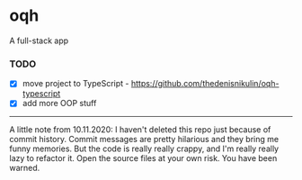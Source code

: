 # oqh
A full-stack app

### TODO
- [x] move project to TypeScript - https://github.com/thedenisnikulin/oqh-typescript
- [x] add more OOP stuff

---
A little note from 10.11.2020: I haven't deleted this repo just because of commit history. Commit messages are pretty hilarious and they bring me funny memories. But the code is really really crappy, and I'm really really lazy to refactor it. Open the source files at your own risk. You have been warned.
